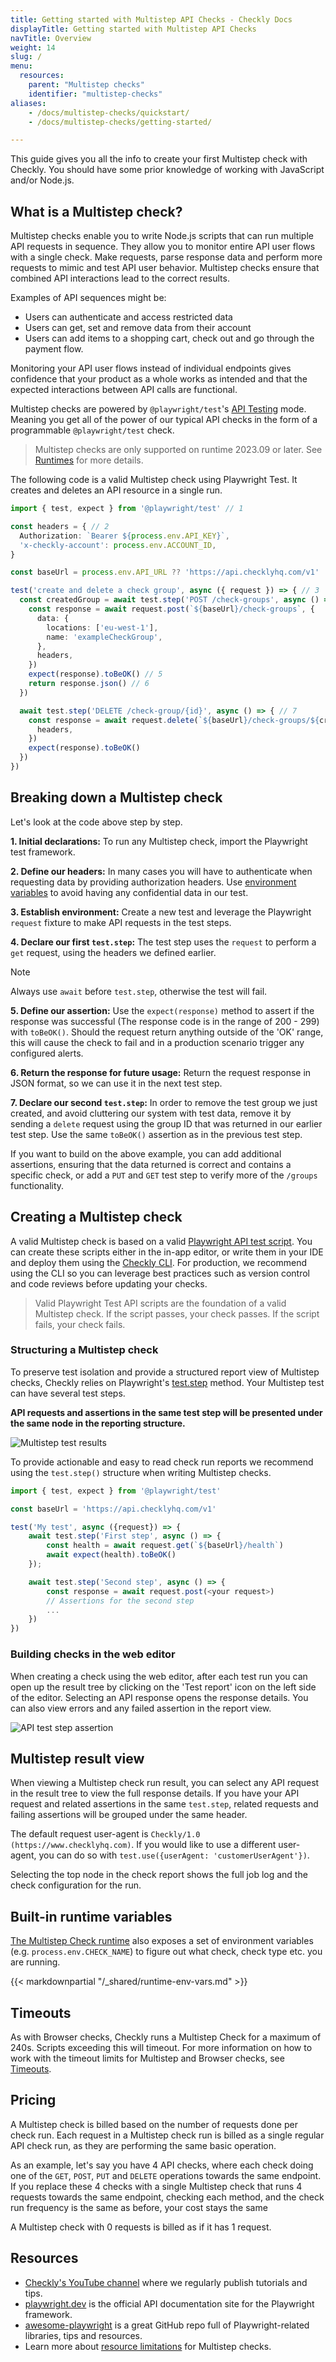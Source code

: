 ```yaml
---
title: Getting started with Multistep API Checks - Checkly Docs
displayTitle: Getting started with Multistep API Checks 
navTitle: Overview
weight: 14
slug: /
menu:
  resources:
    parent: "Multistep checks"
    identifier: "multistep-checks"
aliases:
    - /docs/multistep-checks/quickstart/
    - /docs/multistep-checks/getting-started/

---
```


This guide gives you all the info to create your first Multistep check with Checkly. You should have some prior
knowledge of working with JavaScript and/or Node.js.

## What is a Multistep check?

Multistep checks enable you to write Node.js scripts that can run multiple API requests in sequence. They allow you to monitor entire API user flows with a single check. Make requests, parse response data and perform more requests to mimic and test API user behavior. Multistep checks ensure that combined API interactions lead to the correct results.

Examples of API sequences might be:

* Users can authenticate and access restricted data
* Users can get, set and remove data from their account
* Users can add items to a shopping cart, check out and go through the payment flow.

Monitoring your API user flows instead of individual endpoints gives confidence that your product as a whole works as intended and that the expected interactions between API calls are functional.

Multistep checks are powered by `@playwright/test`'s [API Testing](https://playwright.dev/docs/api-testing) mode. Meaning you get all of the power of our typical API checks in the form of a programmable `@playwright/test` check.

> Multistep checks are only supported on runtime 2023.09 or later. See [Runtimes](/docs/runtimes/) for more details.

The following code is a valid Multistep check using Playwright Test. It creates and deletes an API resource in a single run.

```ts {title="multistep.spec.ts"}
import { test, expect } from '@playwright/test' // 1

const headers = { // 2
  Authorization: `Bearer ${process.env.API_KEY}`,
  'x-checkly-account': process.env.ACCOUNT_ID,
}

const baseUrl = process.env.API_URL ?? 'https://api.checklyhq.com/v1'

test('create and delete a check group', async ({ request }) => { // 3
  const createdGroup = await test.step('POST /check-groups', async () => { // 4
    const response = await request.post(`${baseUrl}/check-groups`, {
      data: {
        locations: ['eu-west-1'],
        name: 'exampleCheckGroup',
      },
      headers,
    })
    expect(response).toBeOK() // 5
    return response.json() // 6
  })

  await test.step('DELETE /check-group/{id}', async () => { // 7
    const response = await request.delete(`${baseUrl}/check-groups/${createdGroup.id}`, {
      headers,
    })
    expect(response).toBeOK()
  })
})
```

## Breaking down a Multistep check

Let's look at the code above step by step.

**1. Initial declarations:** To run any Multistep check, import the Playwright test framework.

**2. Define our headers:** In many cases you will have to authenticate when requesting data by providing authorization headers. Use [environment variables](/docs/browser-checks/variables/) to avoid having any confidential data in our test.

**3. Establish environment:** Create a new test and leverage the Playwright `request` fixture to make API requests in the test steps.

**4. Declare our first `test.step`:** The test step uses the `request` to perform a `get` request, using the headers we defined earlier.

>[!NOTE]
> Always use `await` before `test.step`, otherwise the test will fail.

**5. Define our assertion:** Use the `expect(response)` method to assert if the response was successful (The response code is in the range of 200 - 299) with `toBeOK()`. Should the request return anything outside of the 'OK' range, this will cause the check to fail and in a production scenario trigger any configured alerts.

**6. Return the response for future usage:** Return the request response in JSON format, so we can use it in the next test step.

**7. Declare our second `test.step`:** In order to remove the test group we just created, and avoid cluttering our system with test data, remove it by sending a `delete` request using the group ID that was returned in our earlier test step. Use the same `toBeOK()` assertion as in the previous test step.

If you want to build on the above example, you can add additional assertions, ensuring that the data returned is correct and contains a specific check, or add a `PUT` and `GET` test step to verify more of the `/groups` functionality.

## Creating a Multistep check

A valid Multistep check is based on a valid [Playwright API test script](https://playwright.dev/docs/api-testing). You can create these scripts either in the in-app editor, or write them in your IDE and deploy them using the [Checkly CLI](/docs/cli/). For production, we recommend using the CLI so you can leverage best practices such as version control and code reviews before updating your checks.

> Valid Playwright Test API scripts are the foundation of a valid Multistep check. If the script passes, your check passes.
> If the script fails, your check fails.

### Structuring a Multistep check

To preserve test isolation and provide a structured report view of Multistep checks, Checkly relies on Playwright's [test.step](https://playwright.dev/docs/api/class-test#test-step) method. Your Multistep test can have several test steps.

**API requests and assertions in the same test step will be presented under the same node in the reporting structure.**

![Multistep test results](/docs/images/multistep-api-checks/test-results.jpg)

To provide actionable and easy to read check run reports we recommend using the `test.step()` structure when writing Multistep checks.

```ts  {title="multisteps.spec.ts"}
import { test, expect } from '@playwright/test'

const baseUrl = 'https://api.checklyhq.com/v1'

test('My test', async ({request}) => {
    await test.step('First step', async () => {
        const health = await request.get(`${baseUrl}/health`)
        await expect(health).toBeOK()
    });

    await test.step('Second step', async () => {
        const response = await request.post(<your request>)
        // Assertions for the second step
        ...
    })
})
```

### Building checks in the web editor

When creating a check using the web editor, after each test run you can open up the result tree by clicking on the 'Test report' icon on the left side of the editor. Selecting an API response opens the response details. You can also view errors and any failed assertion in the report view.

![API test step assertion](/docs/images/multistep-api-checks/test-step-assertion.jpg)

## Multistep result view

When viewing a Multistep check run result, you can select any API request in the result tree to view the full response details. If you have your API request and related assertions in the same `test.step`, related requests and failing assertions will be grouped under the same header.

The default request user-agent is `Checkly/1.0 (https://www.checklyhq.com)`.
If you would like to use a different user-agent, you can do so with `test.use({userAgent: 'customerUserAgent'})`.

Selecting the top node in the check report shows the full job log and the check configuration for the run.

## Built-in runtime variables

[The Multistep Check runtime](/docs/runtimes/) also exposes a set of environment variables (e.g. `process.env.CHECK_NAME`)
to figure out what check, check type etc. you are running.

{{< markdownpartial "/_shared/runtime-env-vars.md" >}}

## Timeouts
As with Browser checks, Checkly runs a Multistep Check for a maximum of 240s. Scripts exceeding this will timeout. For more information on how to work with the timeout limits for Multistep and Browser checks, see [Timeouts](/docs/browser-checks/timeouts).


## Pricing

A Multistep check is billed based on the number of requests done per check run. Each request in a Multistep check run is billed as a single regular API check run, as they are performing the same basic operation.

As an example, let's say you have 4 API checks, where each check doing one of the `GET`, `POST`, `PUT` and `DELETE` operations towards the same endpoint. If you replace these 4 checks with a single Multistep check that runs 4 requests towards the same endpoint, checking each method, and the check run frequency is the same as before, your cost stays the same

A Multistep check with 0 requests is billed as if it has 1 request.

## Resources

- [Checkly's YouTube channel](https://www.youtube.com/@ChecklyHQ) where we regularly publish tutorials and tips.
- [playwright.dev](https://playwright.dev/) is the official API documentation site for the Playwright framework.
- [awesome-playwright](https://github.com/mxschmitt/awesome-playwright) is a great GitHub repo full of
Playwright-related libraries, tips and resources.
- Learn more about [resource limitations](/docs/runtimes/specs/#resource-limitations) for Multistep checks.
